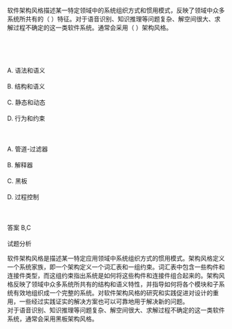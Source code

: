 <div class="detail lh2">软件架构风格描述某一特定领域中的系统组织方式和惯用模式，反映了领域中众多系统所共有的（  ）特征。对于语音识别、知识推理等问题复杂、解空间很大、求解过程不确定的这一类软件系统。通常会采用（  ）架构风格。<p><br/></p><br/><br/>A. 语法和语义<br/><br/>B. 结构和语义<br/><br/>C. 静态和动态<br/><br/>D. 行为和约束<br/><br/><br/><br/>A. 管道-过滤器<br/><br/>B. 解释器<br/><br/>C. 黑板<br/><br/>D. 过程控制<br/><br/><br/><br/>答案 B,C<br/><br/>试题分析<br/><p></p><div>
软件架构风格是描述某一特定应用领域中系统组织方式的惯用模式。架构风格定义一个系统家族，即一个架构定义一个词汇表和一组约束。词汇表中包含一些构件和连接件类型，而这组约束指出系统是如何将这些构件和连接件组合起来的。架构风格反映了领域中众多系统所共有的结构和语义特性，并指导如何将各个模块和子系统有效地组织成一个完整的系统。对软件架构风格的研究和实践促进对设计的重用，一些经过实践证实的解决方案也可以可靠地用于解决新的问题。</div>
<div>
对于语音识别、知识推理等问题复杂、解空间很大、求解过程不确定的这一类软件系统，通常会采用黑板架构风格。</div></div>